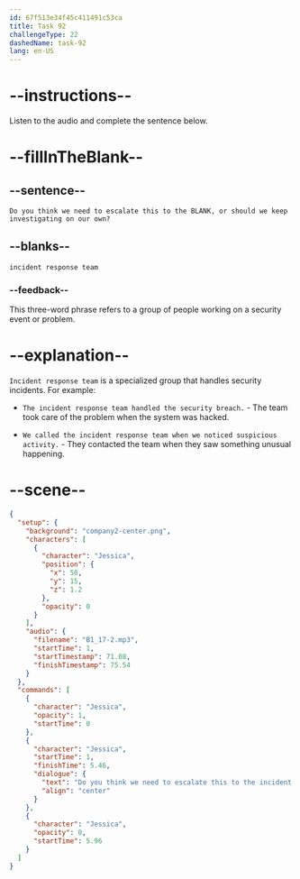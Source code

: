 ```yaml
---
id: 67f513e34f45c411491c53ca
title: Task 92
challengeType: 22
dashedName: task-92
lang: en-US
---
```


<!-- (audio) Jessica: Do you think we need to escalate this to the incident response team, or should we keep investigating on our own? -->

# --instructions--

Listen to the audio and complete the sentence below.

# --fillInTheBlank--

## --sentence--

`Do you think we need to escalate this to the BLANK, or should we keep investigating on our own?`

## --blanks--

`incident response team`

### --feedback--

This three-word phrase refers to a group of people working on a security event or problem.

# --explanation--

`Incident response team` is a specialized group that handles security incidents. For example:

- `The incident response team handled the security breach.` - The team took care of the problem when the system was hacked.

- `We called the incident response team when we noticed suspicious activity.` - They contacted the team when they saw something unusual happening.

# --scene--

```json
{
  "setup": {
    "background": "company2-center.png",
    "characters": [
      {
        "character": "Jessica",
        "position": {
          "x": 50,
          "y": 15,
          "z": 1.2
        },
        "opacity": 0
      }
    ],
    "audio": {
      "filename": "B1_17-2.mp3",
      "startTime": 1,
      "startTimestamp": 71.08,
      "finishTimestamp": 75.54
    }
  },
  "commands": [
    {
      "character": "Jessica",
      "opacity": 1,
      "startTime": 0
    },
    {
      "character": "Jessica",
      "startTime": 1,
      "finishTime": 5.46,
      "dialogue": {
        "text": "Do you think we need to escalate this to the incident response team, or should we keep investigating on our own?",
        "align": "center"
      }
    },
    {
      "character": "Jessica",
      "opacity": 0,
      "startTime": 5.96
    }
  ]
}
```
